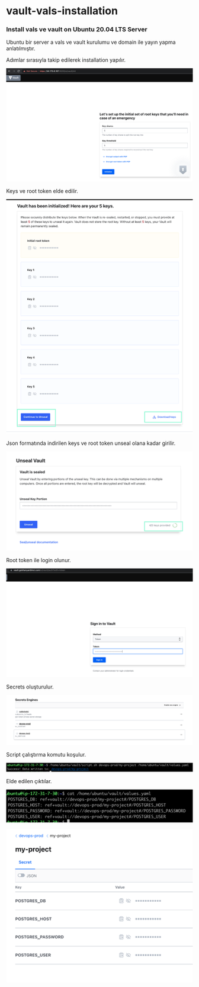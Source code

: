 # vault-vals-installation

### Install vals ve vault on Ubuntu 20.04 LTS Server

Ubuntu bir server a vals ve vault kurulumu ve domain ile yayın yapma anlatılmıştır.

Adımlar sırasıyla takip edilerek installation yapılır.


![alt text](https://github.com/gokhanwell/vault-vals-installation/blob/main/initialize-vault.png)

Keys ve root token elde edilir.

![alt text](https://github.com/gokhanwell/vault-vals-installation/blob/main/keys.png)

Json formatında indirilen keys ve root token unseal olana kadar girilir.

![alt text](https://github.com/gokhanwell/vault-vals-installation/blob/main/unseal-vault.png)

Root token ile login olunur.

![alt text](https://github.com/gokhanwell/vault-vals-installation/blob/main/login-vault.png)

Secrets oluşturulur.

![alt text](https://github.com/gokhanwell/vault-vals-installation/blob/main/secret-vault.png)

Script çalıştırma komutu koşulur.

![alt text](https://github.com/gokhanwell/vault-vals-installation/blob/main/script-command-vault.png)

Elde edilen çıktılar.

![alt text](https://github.com/gokhanwell/vault-vals-installation/blob/main/ref-vault.png)

![alt text](https://github.com/gokhanwell/vault-vals-installation/blob/main/output-vault.png)

